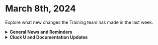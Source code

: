 # March 8th, 2024

Explore what new changes the Training team has made in the last week.

<details>

<summary><strong>General News and Reminders</strong></summary>

* **Game Tip for the Week:**  If you're looking for a fantastic Tactical RPG, check out Unicorn Overlord! It will probably be one of those hidden gems for the year, sitting at an 88 on Metacritic!
* **SHOUT OUT** to James, Jeffrey, Tom, and Andy for successfully taking our [foundations-certification.md](../../cluck-university/rewst-foundations-10x/foundations-certification.md "mention")Exam, and collecting your prestigious **Certified Rewster** badge in Discord.&#x20;
* Eddie-the-legend-Chow is back from Right of Boom! So Training time will continue as expected next week!
* Join us in our [Cluck-U Discord channel](https://discord.com/channels/936789089703845988/1121465945295167588) if you have any questions, comments, or concerns!

</details>

<details>

<summary><strong>Cluck U and Documentation Updates</strong></summary>

**What's New at Cluck University?**

* We'd love to get your feedback on our Training and Documentation! [Please fill out this form to let us know how we can improve](https://app.sli.do/event/m8C3AjPUnuDgpkVDmPsQL3)!
* We'd also love to get your [feedback on the Open Mic here](https://app.sli.do/event/9DL7k68NvYk8u1ZWUnWrjY)!
* As a reminder, you can make training and documentation requests at [https://rewst.canny.io/](https://rewst.canny.io/)
* [103-jinja-essentials-for-workflow-automation.md](../../cluck-university/rewst-foundations-10x/103-jinja-essentials-for-workflow-automation.md "mention")updated with examples from the exam

**New & Updated Pages:**

* [march-1-2024-early-bird-specials-for-flow-in-the-kewp.md](../roc-open-mics/march-1-2024-early-bird-specials-for-flow-in-the-kewp.md "mention")page added
* [kaseya-bms-integration-setup.md](../../documentation/integrations/psa/kaseya-bms/kaseya-bms-integration-setup.md "mention")instructions updated
* [nable](../../documentation/integrations/rmm/nable/ "mention")pages updated
* [organization-variables.md](../../documentation/user-management/organization-variables.md "mention")page updated
* [connectwise-integration-setup.md](../../documentation/integrations/psa/connectwise-manage/connectwise-integration-setup.md "mention")page updated
* [security-policy.md](../../security/security-policy.md "mention")page updated
* [twilio-integration-setup.md](../../documentation/integrations/voip-and-sms/twilio/twilio-integration-setup.md "mention")and [actions-and-endpoints.md](../../documentation/integrations/voip-and-sms/twilio/actions-and-endpoints.md "mention")pages added

</details>

